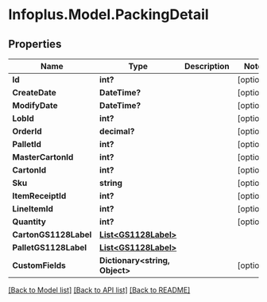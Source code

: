 # Infoplus.Model.PackingDetail
## Properties

Name | Type | Description | Notes
------------ | ------------- | ------------- | -------------
**Id** | **int?** |  | [optional] 
**CreateDate** | **DateTime?** |  | [optional] 
**ModifyDate** | **DateTime?** |  | [optional] 
**LobId** | **int?** |  | [optional] 
**OrderId** | **decimal?** |  | [optional] 
**PalletId** | **int?** |  | [optional] 
**MasterCartonId** | **int?** |  | [optional] 
**CartonId** | **int?** |  | [optional] 
**Sku** | **string** |  | [optional] 
**ItemReceiptId** | **int?** |  | [optional] 
**LineItemId** | **int?** |  | [optional] 
**Quantity** | **int?** |  | [optional] 
**CartonGS1128Label** | [**List&lt;GS1128Label&gt;**](GS1128Label.md) |  | 
**PalletGS1128Label** | [**List&lt;GS1128Label&gt;**](GS1128Label.md) |  | 
**CustomFields** | **Dictionary&lt;string, Object&gt;** |  | [optional] 

[[Back to Model list]](../README.md#documentation-for-models) [[Back to API list]](../README.md#documentation-for-api-endpoints) [[Back to README]](../README.md)


